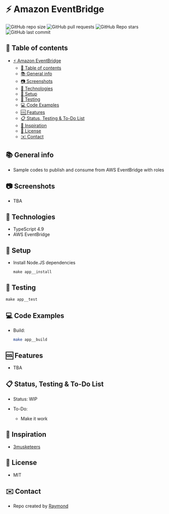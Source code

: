 # :zap: Amazon EventBridge

![GitHub repo size](https://img.shields.io/github/repo-size/raymondsquared/amazon-eventbridge?style=plastic)
![GitHub pull requests](https://img.shields.io/github/issues-pr/raymondsquared/amazon-eventbridge?style=plastic)
![GitHub Repo stars](https://img.shields.io/github/stars/raymondsquared/amazon-eventbridge?style=plastic)
![GitHub last commit](https://img.shields.io/github/last-commit/raymondsquared/amazon-eventbridge?style=plastic)

## :page_facing_up: Table of contents

- [:zap: Amazon EventBridge](#zap-amazon-eventbridge)
  - [:page_facing_up: Table of contents](#page_facing_up-table-of-contents)
  - [:books: General info](#books-general-info)
  - [:camera: Screenshots](#camera-screenshots)
  - [:signal_strength: Technologies](#signal_strength-technologies)
  - [:floppy_disk: Setup](#floppy_disk-setup)
  - [:wrench: Testing](#wrench-testing)
  - [:computer: Code Examples](#computer-code-examples)
  - [:cool: Features](#cool-features)
  - [:clipboard: Status, Testing & To-Do List](#clipboard-status-testing--to-do-list)
  - [:clap: Inspiration](#clap-inspiration)
  - [:file_folder: License](#file_folder-license)
  - [:envelope: Contact](#envelope-contact)

## :books: General info

- Sample codes to publish and consume from AWS EventBridge with roles

## :camera: Screenshots

- TBA

## :signal_strength: Technologies

- TypeScript 4.9
- AWS EventBridge

## :floppy_disk: Setup

- Install Node.JS dependencies

  ```cs
  make app__install
  ```

## :wrench: Testing

```cs
make app__test
```

## :computer: Code Examples

- Build:

  ```bash
  make app__build
  ```

## :cool: Features

- TBA

## :clipboard: Status, Testing & To-Do List

- Status: WIP

- To-Do:
  - Make it work

## :clap: Inspiration

- [3musketeers](https://3musketeers.io/)

## :file_folder: License

- MIT

## :envelope: Contact

- Repo created by [Raymond](https://github.com/raymondsquared)

